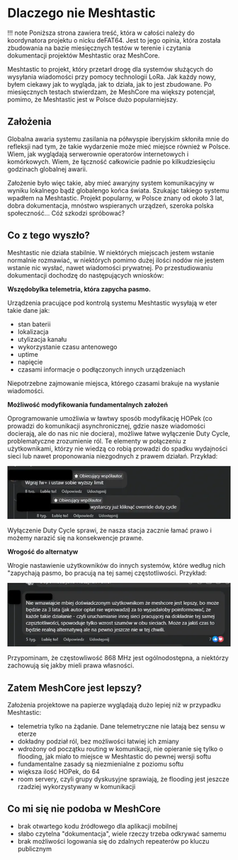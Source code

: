 # Dlaczego nie Meshtastic

!!! note
    Poniższa strona zawiera treść, która w całości należy do koordynatora projektu o nicku deFAT64. Jest to jego opinia, która została zbudowania na bazie miesięcznych testów w terenie i czytania dokumentacji projektów Meshtastic oraz MeshCore. 

Meshtastic to projekt, który przetarł drogę dla systemów służących do wysyłania wiadomości przy pomocy technologii LoRa. Jak każdy nowy, byłem ciekawy jak to wygląda, jak to działa, jak to jest zbudowane. Po miesięcznych testach stwierdzam, że MeshCore ma większy potencjał, pomimo, że Meshtastic jest w Polsce dużo popularniejszy. 

## Założenia

Globalna awaria systemu zasilania na półwyspie iberyjskim skłoniła mnie do refleksji nad tym, że takie wydarzenie może mieć miejsce również w Polsce. Wiem, jak wyglądają serwerownie operatorów internetowych i komórkowych. Wiem, że łączność całkowicie padnie po kilkudziesięciu godzinach globalnej awarii.

Założenie było więc takie, aby mieć awaryjny system komunikacyjny w wyniku lokalnego bądź globalengo końca świata. Szukając takiego systemu wpadłem na Meshtastic. Projekt popularny, w Polsce znany od około 3 lat, dobra dokumentacja, mnóstwo wspieranych urządzeń, szeroka polska społeczność... Cóż szkodzi spróbować?

## Co z tego wyszło?

Meshtastic nie działa stabilnie. W niektórych miejscach jestem wstanie normalnie rozmawiać, w niektórych pomimo dużej ilości nodów nie jestem wstanie nic wysłać, nawet wiadomości prywatnej. Po przestudiowaniu dokumentacji dochodzę do następujących wniosków:

**Wszędobylka telemetria, która zapycha pasmo.**

Urządzenia pracujące pod kontrolą systemu Meshtastic wysyłają w eter takie dane jak:

- stan baterii
- lokalizacja
- utylizacja kanału
- wykorzystanie czasu antenowego
- uptime
- napięcie
- czasami informacje o podłączonych innych urządzeniach

Niepotrzebne zajmowanie miejsca, którego czasami brakuje na wysłanie wiadomości.

**Możliwość modyfikowania fundamentalnych założeń**

Oprogramowanie umożliwia w ławtwy sposób modyfikację HOPek (co prowadzi do komunikacji asynchronicznej, gdzie nasze wiadomości docierają, ale do nas nic nie dociera), możliwe łatwe wyłączenie Duty Cycle, problematyczne zrozumienie ról. Te elementy w połączeniu z użytkownikami, którzy nie wiedzą co robią prowadzi do spadku wydajności sieci lub nawet proponowania niezgodnych z prawem działań. Przykład:

![](./img/dlaczegoNieMeshtastic/2.webp)

Wyłączenie Duty Cycle sprawi, że nasza stacja zacznie łamać prawo i możemy narazić się na konsekwencje prawne. 

**Wrogość do alternatyw**

Wrogie nastawienie użytkowników do innych systemów, które według nich "zapychają pasmo, bo pracują na tej samej częstotliwości. Przykład:

![](./img/dlaczegoNieMeshtastic/1.webp)

Przypominam, że częstowliwość 868 MHz jest ogólnodostępna, a niektórzy zachowują się jakby mieli prawa własności. 

## Zatem MeshCore jest lepszy?

Założenia projektowe na papierze wyglądają dużo lepiej niż w przypadku Meshtastic:

- telemetria tylko na żądanie. Dane telemetryczne nie latają bez sensu w eterze
- dokładny podział ról, bez możliwości łatwiej ich zmiany
- wdrożony od początku routing w komunikacji, nie opieranie się tylko o flooding, jak miało to miejsce w Meshtastic do pewnej wersji softu
- fundamentalne zasady są niezmienialne z poziomu softu
- większa ilość HOPek, do 64
- room servery, czyli grupy dyskusyjne sprawiają, że flooding jest jeszcze rzadziej wykorzystywany w komunikacji

## Co mi się nie podoba w MeshCore

- brak otwartego kodu źródłowego dla aplikacji mobilnej
- słabo czytelna "dokumentacja", wiele rzeczy trzeba odkrywać samemu
- brak możliwości logowania się do zdalnych repeaterów po kluczu publicznym